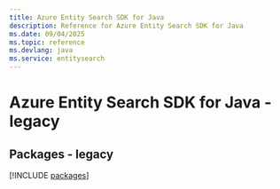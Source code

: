 ```yaml
---
title: Azure Entity Search SDK for Java
description: Reference for Azure Entity Search SDK for Java
ms.date: 09/04/2025
ms.topic: reference
ms.devlang: java
ms.service: entitysearch
---
```

# Azure Entity Search SDK for Java - legacy
## Packages - legacy
[!INCLUDE [packages](entity-search-index.md)]